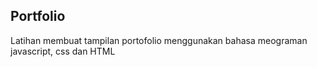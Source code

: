 ## Portfolio
Latihan membuat tampilan portofolio menggunakan bahasa meograman javascript, css dan HTML

